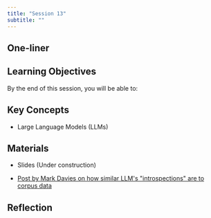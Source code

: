 ```yaml
---
title: "Session 13"
subtitle: ""
---
```


## One-liner


## Learning Objectives

By the end of this session, you will be able to:

## Key Concepts

- Large Language Models (LLMs)

## Materials

- Slides (Under construction)

- [Post by Mark Davies on how similar LLM's "introspections" are to corpus data](https://www.english-corpora.org/ai-llms/corpora-vs-llms.html)


## Reflection

<!-- 
<iframe src="session1-intro/slides/slides.html" width="100%" height="600px" frameborder="0"></iframe>

[View slides in fullscreen](session1-intro/slides/slides.html){target="_blank"} -->


